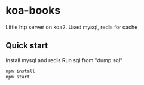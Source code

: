 # koa-books

Little htp server on koa2. Used mysql, redis for cache

## Quick start

Install mysql and redis
Run sql from "dump.sql"


```bash
npm install
npm start
```

